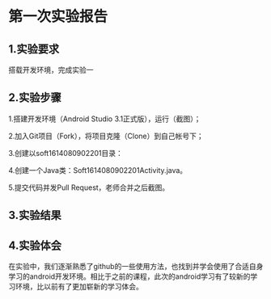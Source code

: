 # 第一次实验报告
 
## 1.实验要求

   搭载开发环境，完成实验一
   
## 2.实验步骤

1.搭建开发环境（Android Studio 3.1正式版），运行（截图）；

2.加入Git项目（Fork），将项目克隆（Clone）到自己帐号下；

3.创建以soft1614080902201目录：

4.创建一个Java类：Soft1614080902201Activity.java。

5.提交代码并发Pull Request，老师合并之后截图。
  
## 3.实验结果


## 4.实验体会

在实验中，我们逐渐熟悉了github的一些使用方法，也找到并学会使用了合适自身学习的android开发环境。相比于之前的课程，此次的android学习有了较新的学习环境，比以前有了更加崭新的学习体会。

